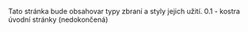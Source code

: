 Tato stránka bude obsahovar typy zbraní a styly jejich užití.
0.1 - kostra úvodní stránky (nedokončená)